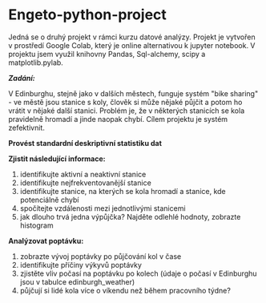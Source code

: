 # Engeto-python-project

Jedná se o druhý projekt v rámci kurzu datové analýzy. Projekt je vytvořen v prostředí Google Colab, který je online alternativou k jupyter notebook. V projektu jsem využil knihovny Pandas, Sql-alchemy, scipy a matplotlib.pylab.

***Zadání:***

V Edinburghu, stejně jako v dalších městech, funguje systém "bike sharing" - ve městě jsou stanice s koly, člověk si může nějaké půjčit a potom ho vrátit v nějaké další stanici. Problém je, že v některých stanicích se kola pravidelně hromadí a jinde naopak chybí. Cílem projektu je systém zefektivnit.

**Provést standardní deskriptivní statistiku dat**

**Zjistit následující informace:**

  1. identifikujte aktivní a neaktivní stanice
  2. identifikujte nejfrekventovanější stanice
  3. identifikujte stanice, na kterých se kola hromadí a stanice, kde potenciálně chybí
  4. spočítejte vzdálenosti mezi jednotlivými stanicemi
  5. jak dlouho trvá jedna výpůjčka? Najděte odlehlé hodnoty, zobrazte histogram

**Analýzovat poptávku:**

  1. zobrazte vývoj poptávky po půjčování kol v čase
  2. identifikujte příčiny výkyvů poptávky
  3. zjistěte vliv počasí na poptávku po kolech (údaje o počasí v Edinburghu jsou v tabulce edinburgh_weather)
  4. půjčují si lidé kola více o víkendu než během pracovního týdne?
